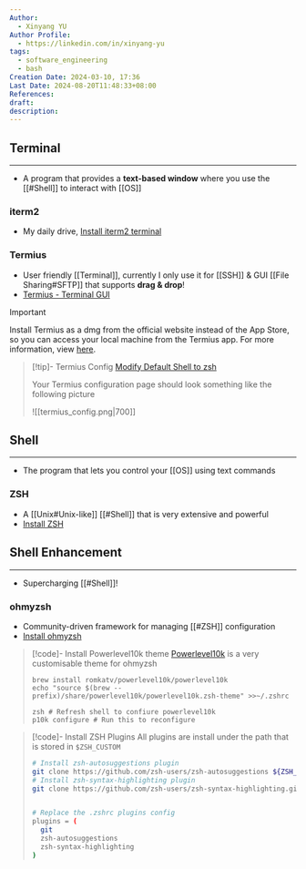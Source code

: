 ```yaml
---
Author:
  - Xinyang YU
Author Profile:
  - https://linkedin.com/in/xinyang-yu
tags:
  - software_engineering
  - bash
Creation Date: 2024-03-10, 17:36
Last Date: 2024-08-20T11:48:33+08:00
References: 
draft: 
description: 
---
```

## Terminal
---
- A program that provides a **text-based window** where you use the [[#Shell]] to interact with [[OS]]

### iterm2
- My daily drive, [Install iterm2 terminal](https://iterm2.com/downloads.html)

### Termius
- User friendly [[Terminal]], currently I only use it for [[SSH]] & GUI [[File Sharing#SFTP]] that supports **drag & drop**!
- [Termius - Terminal GUI](https://www.termius.com/download/macos)

>[!important]
> Install Termius as a dmg from the official website instead of the App Store, so you can access your local machine from the Termius app. For more information, view [here](https://support.termius.com/hc/en-us/articles/21150508470809-I-can-t-find-the-local-terminal-option-in-the-desktop-app).

>[!tip]- Termius Config
> [Modify Default Shell to zsh](https://support.termius.com/hc/en-us/articles/8414917685145-How-to-change-the-default-shell-in-local-terminal-)
> 
> Your Termius configuration page should look something like the following picture
> 
> ![[termius_config.png|700]]


## Shell
---
- The program that lets you control your [[OS]] using text commands

### ZSH
- A [[Unix#Unix-like]] [[#Shell]] that is very extensive and powerful
- [Install ZSH](https://github.com/ohmyzsh/ohmyzsh/wiki/Installing-ZSH#how-to-install-zsh-on-many-platforms)


## Shell Enhancement
---
- Supercharging [[#Shell]]!

### ohmyzsh
- Community-driven framework for managing [[#ZSH]] configuration
- [Install ohmyzsh](https://ohmyz.sh/#install)

>[!code]- Install Powerlevel10k theme
> [Powerlevel10k](https://github.com/romkatv/powerlevel10k) is a very customisable theme for ohmyzsh 
> ```shell
> brew install romkatv/powerlevel10k/powerlevel10k
> echo "source $(brew --prefix)/share/powerlevel10k/powerlevel10k.zsh-theme" >>~/.zshrc  
> 
> zsh # Refresh shell to confiure powerlevel10k
> p10k configure # Run this to reconfigure
> ```

>[!code]- Install ZSH Plugins
> All plugins are install under the path that is stored in `$ZSH_CUSTOM`
> ```bash
> # Install zsh-autosuggestions plugin
> git clone https://github.com/zsh-users/zsh-autosuggestions ${ZSH_CUSTOM:-~/.oh-my-zsh/custom}/plugins/zsh-autosuggestions
> # Install zsh-syntax-highlighting plugin
> git clone https://github.com/zsh-users/zsh-syntax-highlighting.git ${ZSH_CUSTOM:-~/.oh-my-zsh/custom}/plugins/zsh-syntax-highlighting
> 
> 
> # Replace the .zshrc plugins config
> plugins = (
> 	git
> 	zsh-autosuggestions
> 	zsh-syntax-highlighting
> )
> ```
